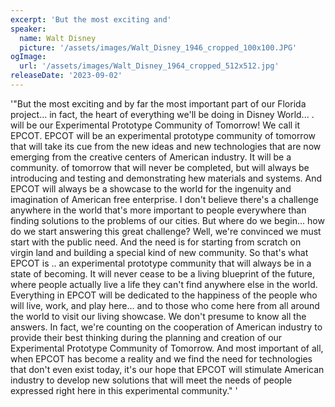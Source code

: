 ```yaml
---
excerpt: 'But the most exciting and'
speaker:
  name: Walt Disney
  picture: '/assets/images/Walt_Disney_1946_cropped_100x100.JPG'
ogImage:
  url: '/assets/images/Walt_Disney_1964_cropped_512x512.jpg'
releaseDate: '2023-09-02'
---
```


'"But the most exciting and by far the most important part of our Florida project... in fact, the heart of everything we'll be doing in Disney World... . will be our Experimental Prototype Community of Tomorrow! We call it EPCOT. EPCOT will be an experimental prototype community of tomorrow that will take its cue from the new ideas and new technologies that are now emerging from the creative centers of American industry. It will be a community. of tomorrow that will never be completed, but will always be introducing and testing and demonstrating hew materials and systems. And EPCOT will always be a showcase to the world for the ingenuity and imagination of American free enterprise. I don't believe there's a challenge anywhere in the world that's more important to people everywhere than finding solutions to the problems of our cities. But where do we begin... how do we start answering this great challenge? Well, we're convinced we must start with the public need. And the need is for starting from scratch on virgin land and building a special kind of new community. So that's what EPCOT is .. an experimental prototype community that will always be in a state of becoming. It will never cease to be a living blueprint of the future, where people actually live a life they can't find anywhere else in the world. Everything in EPCOT will be dedicated to the happiness of the people who will live, work, and play here... and to those who come here from all around the world to visit our living showcase. We don't presume to know all the answers. In fact, we're counting on the cooperation of American industry to provide their best thinking during the planning and creation of our Experimental Prototype Community of Tomorrow. And most important of all, when EPCOT has become a reality and we find the need for technologies that don't even exist today, it's our hope that EPCOT will stimulate American industry to develop new solutions that will meet the needs of people expressed right here in this experimental community."'
